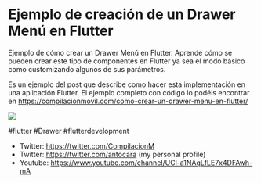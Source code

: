 # Ejemplo de creación de un Drawer Menú en Flutter

Ejemplo de cómo crear un Drawer Menú en Flutter. Aprende cómo se pueden crear este tipo de componentes en Flutter ya sea el modo básico como customizando algunos de sus parámetros.
  
Es un ejemplo del post que describe como hacer esta implementación en una aplicación Flutter.
El ejemplo completo con código lo podéis encontrar en https://compilacionmovil.com/como-crear-un-drawer-menu-en-flutter/

[![](http://img.youtube.com/vi/yaP-Zq8LGYo/0.jpg)](https://youtu.be/yaP-Zq8LGYo "")

#flutter #Drawer #flutterdevelopment

* Twitter: https://twitter.com/CompilacionM
* Twitter: https://twitter.com/antocara (my personal profile)
* Youtube: https://www.youtube.com/channel/UCl-a1NAqLfLE7x4DFAwh-mA
